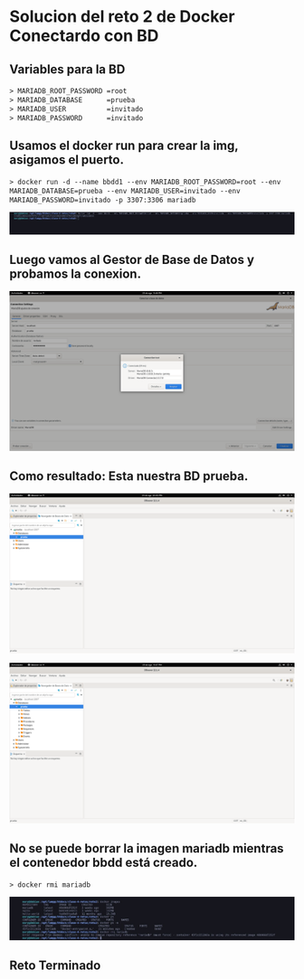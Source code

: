 # Solucion del reto 2 de Docker Conectardo con BD

## Variables para la BD 
    > MARIADB_ROOT_PASSWORD =root 
    > MARIADB_DATABASE      =prueba 
    > MARIADB_USER          =invitado
    > MARIADB_PASSWORD      =invitado

## Usamos el docker run para crear la img, asigamos el puerto.
    > docker run -d --name bbdd1 --env MARIADB_ROOT_PASSWORD=root --env MARIADB_DATABASE=prueba --env MARIADB_USER=invitado --env MARIADB_PASSWORD=invitado -p 3307:3306 mariadb

![Mi Segundo Reto con Docker](https://github.com/silvamariad/clase-4-retos/blob/main/Maria/reto2/img/1.jpg)

## Luego vamos al Gestor de Base de Datos y probamos la conexion.

![conectando con Mariadb](https://github.com/silvamariad/clase-4-retos/blob/main/Maria/reto2/img/2.png)

## Como resultado: Esta nuestra BD prueba.

![conectando con Mariadb](https://github.com/silvamariad/clase-4-retos/blob/main/Maria/reto2/img/3.png)

![conectando con la BD prueba](https://github.com/silvamariad/clase-4-retos/blob/main/Maria/reto2/img/4.png)

## No se puede borrar la imagen mariadb mientras el contenedor bbdd está creado.

    > docker rmi mariadb

![conectando con la BD prueba](https://github.com/silvamariad/clase-4-retos/blob/main/Maria/reto2/img/5.jpg)

## Reto Terminado